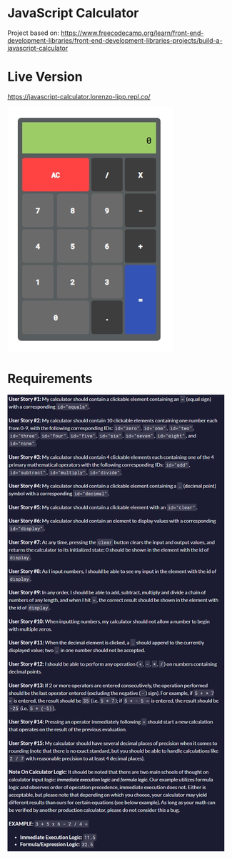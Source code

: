 # JavaScript Calculator

Project based on: https://www.freecodecamp.org/learn/front-end-development-libraries/front-end-development-libraries-projects/build-a-javascript-calculator

# Live Version

https://javascript-calculator.lorenzo-lipp.repl.co/

![image](images/preview.jpg)

# Requirements

![image](images/requirements.png)